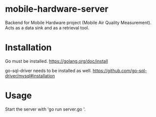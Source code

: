 mobile-hardware-server
======================

Backend for Mobile Hardware project (Mobile Air Quality Measurement). Acts as a data sink and as a retrieval tool.

Installation
============

Go must be installed. https://golang.org/doc/install  

go-sql-driver needs to be installed as well. https://github.com/go-sql-driver/mysql#installation

Usage
=====

Start the server with 
	'go run server.go <AWS-RDS-endpoint>'.

